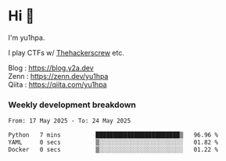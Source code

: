 # Hi 👋

I'm yu1hpa.

I play CTFs w/ [Thehackerscrew](https://www.thehackerscrew.team/) etc.

Blog : https://blog.y2a.dev  
Zenn : https://zenn.dev/yu1hpa  
Qiita : https://qiita.com/yu1hpa  

### Weekly development breakdown

<!--START_SECTION:waka-->

```txt
From: 17 May 2025 - To: 24 May 2025

Python   7 mins          ████████████████████████▒   96.96 %
YAML     0 secs          ▒░░░░░░░░░░░░░░░░░░░░░░░░   01.82 %
Docker   0 secs          ▒░░░░░░░░░░░░░░░░░░░░░░░░   01.22 %
```

<!--END_SECTION:waka-->

